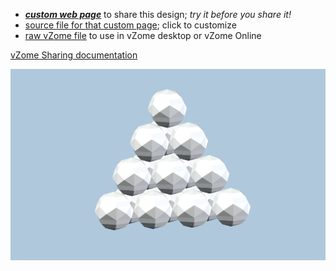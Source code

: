 
 - [***custom web page***][post] to share this design; *try it before you share it!*
 - [source file for that custom page][source]; click to customize
 - [raw vZome file][raw] to use in vZome desktop or vZome Online

[vZome Sharing documentation](https://vzome.github.io/vzome/sharing.html#how-it-works)

![Image](<60-gon field-Trackball-FCC.png>)


[post]: <https://John-Kostick.github.io/vzome-sharing/2022/03/07/60-gon field-Trackball-FCC-13-27-26.html>
[source]: <https://github.com/John-Kostick/vzome-sharing/edit/main/_posts/2022-03-07-60-gon field-Trackball-FCC-13-27-26.md>
[raw]: <https://raw.githubusercontent.com/John-Kostick/vzome-sharing/main/2022/03/07/13-27-26-60-gon field-Trackball-FCC/60-gon field-Trackball-FCC.vZome>